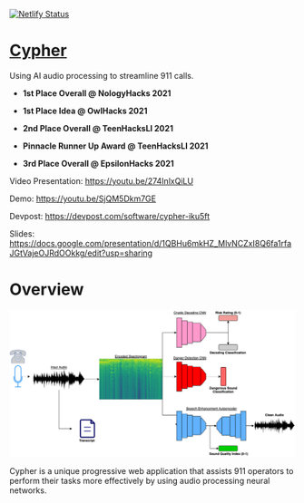 [![Netlify Status](https://api.netlify.com/api/v1/badges/daef6d8b-413c-4ea0-a470-0249e6386f9f/deploy-status)](https://app.netlify.com/sites/cypherai/deploys)

# [Cypher](https://cypherai.tech/)

Using AI audio processing to streamline 911 calls.

- **1st Place Overall @ NologyHacks 2021**

- **1st Place Idea @ OwlHacks 2021**

- **2nd Place Overall @ TeenHacksLI 2021**
- **Pinnacle Runner Up Award @ TeenHacksLI 2021**
- **3rd Place Overall @ EpsilonHacks 2021**

Video Presentation: https://youtu.be/274InlxQiLU

Demo: https://youtu.be/SjQM5Dkm7GE

Devpost: https://devpost.com/software/cypher-iku5ft

Slides: https://docs.google.com/presentation/d/1QBHu6mkHZ_MlvNCZxI8Q6fa1rfaJGtVajeOJRdOOkkg/edit?usp=sharing

# Overview

![](https://github.com/ayaanzhaque/Cypher/blob/main/images/cypher.png?raw=true)

Cypher is a unique progressive web application that assists 911 operators to perform their tasks more effectively by using audio processing neural networks.

